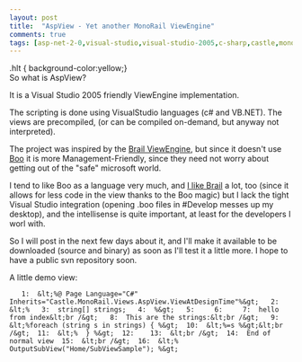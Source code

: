 ```yaml
---
layout: post
title:  "AspView - Yet another MonoRail ViewEngine"
comments: true
tags: [asp-net-2-0,visual-studio,visual-studio-2005,c-sharp,castle,monorail,aspview]
---
```


  .hlt { background-color:yellow;}  
So what is AspView?

It is a Visual Studio 2005 friendly ViewEngine implementation.

The scripting is done using VisualStudio languages (c# and VB.NET). The views are precompiled, (or can be compiled on-demand, but anyway not interpreted).

The project was inspired by the [Brail ViewEngine](http://www.castleproject.org/monorail/documentation/trunk/viewengines/brail/index.html), but since it doesn't use [Boo](http://boo.codehaus.org/) it is more Management-Friendly, since they need not worry about getting out of the "safe" microsoft world.

I tend to like Boo as a language very much, and [I like Brail](http://kenegozi.com/blog/2006/09/20/MyPresentationLayerOfChoiceBrailOverCastlesMonoRail.aspx) a lot, too (since it allows for less code in the view thanks to the Boo magic) but I lack the tight Visual Studio integration (opening .boo files in #Develop messes up my desktop), and the intellisense is quite important, at least for the developers I worl with.

So I will post in the next few days about it, and I'll make it available to be downloaded (source and binary) as soon as I'll test it a little more. I hope to have a public svn repository soon.

A little demo view:

```
   1:  &lt;%@ Page Language="C#" Inherits="Castle.MonoRail.Views.AspView.ViewAtDesignTime"%&gt;   2:  &lt;%   3:  string[] strings;   4:  %&gt;   5:     6:     7:  hello from index&lt;br /&gt;   8:  This are the strings:&lt;br /&gt;   9:  &lt;%foreach (string s in strings) { %&gt;  10:  &lt;%=s %&gt;&lt;br /&gt;  11:  &lt;%  } %&gt;  12:    13:  &lt;br /&gt;  14:  End of normal view  15:  &lt;br /&gt;  16:  &lt;% OutputSubView("Home/SubViewSample"); %&gt;
```

